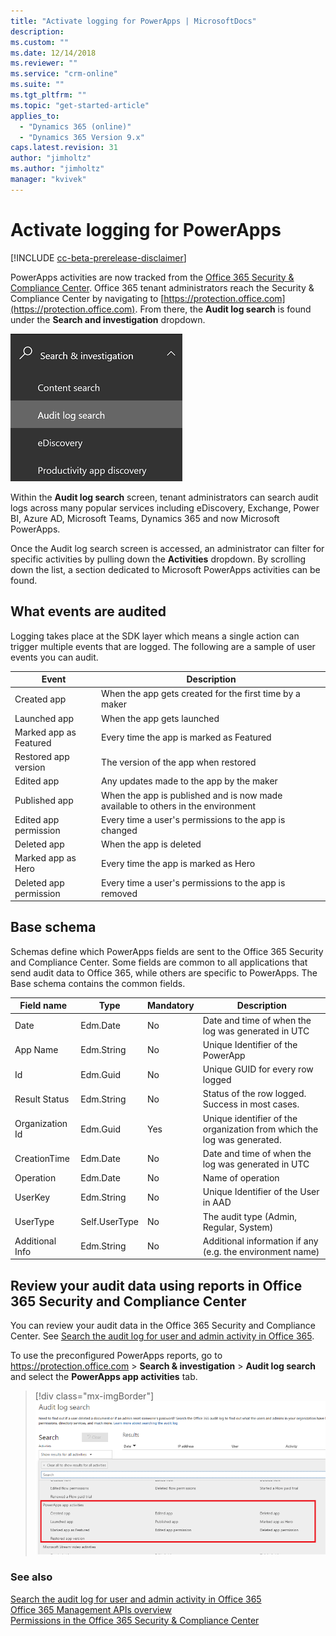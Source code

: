 ```yaml
---
title: "Activate logging for PowerApps | MicrosoftDocs"
description:
ms.custom: ""
ms.date: 12/14/2018
ms.reviewer: ""
ms.service: "crm-online"
ms.suite: ""
ms.tgt_pltfrm: ""
ms.topic: "get-started-article"
applies_to: 
  - "Dynamics 365 (online)"
  - "Dynamics 365 Version 9.x"
caps.latest.revision: 31
author: "jimholtz"
ms.author: "jimholtz"
manager: "kvivek"
---
```

# Activate logging for PowerApps

[!INCLUDE [cc-beta-prerelease-disclaimer](../includes/cc-beta-prerelease-disclaimer.md)]

PowerApps activities are now tracked from the [Office 365 Security & Compliance Center](https://go.microsoft.com/fwlink/?LinkID=824876). Office 365 tenant administrators reach the Security & Compliance Center by navigating to [https://protection.office.com](https://protection.office.com). From there, the **Audit log search** is found under the **Search and investigation** dropdown.

![Audit log search](media/audit-log-search-menu.png "Audit log search")

Within the **Audit log search** screen, tenant administrators can search audit logs across many popular services including eDiscovery, Exchange, Power BI, Azure AD, Microsoft Teams, Dynamics 365 and now Microsoft PowerApps.

Once the Audit log search screen is accessed, an administrator can filter for specific activities by pulling down the **Activities** dropdown. By scrolling down the list, a section dedicated to Microsoft PowerApps activities can be found. 

<!--
## Requirements
- An Office 365 Enterprise [E3](https://products.office.com/business/office-365-enterprise-e3-business-software) or [E5] (https://products.office.com/business/office-365-enterprise-e5-business-software) subscription is required to view the logs; not required to generate the logs.
-->

## What events are audited
Logging takes place at the SDK layer which means a single action can trigger multiple events that are logged. The following are a sample of user events you can audit.

|Event  |Description  |
|---------|---------|
|Created app   |When the app gets created for the first time by a maker |
|Launched app    |When the app gets launched |
|Marked app as Featured   |Every time the app is marked as Featured|
|Restored app version   |The version of the app when restored|
|Edited app    |Any updates made to the app by the maker|
|Published app     |When the app is published and is now made available to others in the environment|
|Edited app permission  |Every time a user's permissions to the app is changed|
|Deleted app |When the app is deleted  |
|Marked app as Hero |Every time the app is marked as Hero  |
|Deleted app permission |Every time a user's permissions to the app is removed  |

## Base schema
Schemas define which PowerApps fields are sent to the Office 365 Security and Compliance Center.  Some fields are common to all applications that send audit data to Office 365, while others are specific to PowerApps. The Base schema contains the common fields. 

|Field name  |Type  |Mandatory  |Description  |
|---------|---------|---------|---------|
|Date     |Edm.Date|No         |Date and time of when the log was generated in UTC          |
|App Name   |Edm.String         |No         |Unique Identifier of the PowerApp        |
|Id     |Edm.Guid         |No         |Unique GUID for every row logged          |
|Result Status     |Edm.String         |No         |Status of the row logged. Success in most cases.          |
|Organization Id     |Edm.Guid         |Yes        |Unique identifier of the organization from which the log was generated.       |
|CreationTime     |Edm.Date         |No         |Date and time of when the log was generated in UTC          |
|Operation     |Edm.Date         |No         |Name of operation         |
|UserKey     |Edm.String         |No         |Unique Identifier of the User in AAD       |
|UserType     |Self.UserType         |No         |The audit type (Admin, Regular, System)         |
|Additional Info     |Edm.String        |No         |Additional information if any (e.g. the environment name)       |

## Review your audit data using reports in Office 365 Security and Compliance Center

You can review your audit data in the Office 365 Security and Compliance Center. See [Search the audit log for user and admin activity in Office 365](https://support.office.com/article/search-the-audit-log-for-user-and-admin-activity-in-office-365-57ca5138-0ae0-4d34-bd40-240441ef2fb6).

To use the preconfigured PowerApps reports, go to https://protection.office.com > **Search & investigation** > **Audit log search** and select the **PowerApps app activities** tab.

> [!div class="mx-imgBorder"] 
> ![Audit log search](media/audit-log-search-pa.png "Audit log search")

### See also
 [Search the audit log for user and admin activity in Office 365](https://support.office.com/article/search-the-audit-log-for-user-and-admin-activity-in-office-365-57ca5138-0ae0-4d34-bd40-240441ef2fb6)<br/>
 [Office 365 Management APIs overview](https://msdn.microsoft.com/office-365/office-365-managment-apis-overview)<br/>
 [Permissions in the Office 365 Security & Compliance Center](https://docs.microsoft.com/office365/securitycompliance/permissions-in-the-security-and-compliance-center)